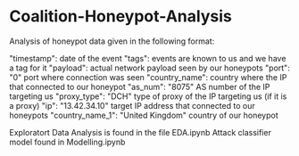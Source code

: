 # Coalition-Honeypot-Analysis
Analysis of honeypot data given in the following format: 

  "timestamp": date of the event
  "tags": events are known to us and we have a tag for it
  "payload": actual network payload seen by our honeypots
  "port": "0" port where connection was seen
  "country_name": country where the IP that connected to our honeypot
  "as_num": "8075" AS number of the IP targeting us
  "proxy_type": "DCH" type of proxy of the IP targeting us (if it is a proxy)
  "ip": "13.42.34.10" target IP address that connected to our honeypots
  "country_name_1": "United Kingdom" country of our honeypot
  
  Exploratort Data Analysis is found in the file EDA.ipynb
  Attack classifier model found in Modelling.ipynb
